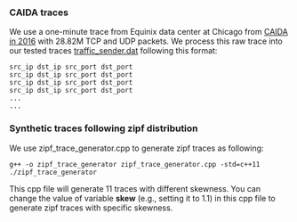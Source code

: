### CAIDA traces

We use a one-minute trace from Equinix data center at Chicago from [CAIDA in 2016](http://www.caida.org/data/passive/passive_2016_dataset.xml) with 28.82M TCP and UDP packets. 
We process this raw trace into our tested traces [traffic_sender.dat](https://www.dropbox.com/s/8mrouyhgbn3y715/traffic_sender.dat?dl=0) following this format: 

```
src_ip dst_ip src_port dst_port
src_ip dst_ip src_port dst_port
src_ip dst_ip src_port dst_port
src_ip dst_ip src_port dst_port
...
...
``` 

### Synthetic traces following zipf distribution

We use zipf\_trace\_generator.cpp to generate zipf traces as following:

```
g++ -o zipf_trace_generator zipf_trace_generator.cpp -std=c++11
./zipf_trace_generator

```
This cpp file will generate 11 traces with different skewness. 
You can change the value of variable **skew** (e.g., setting it to 1.1) in this cpp file to generate zipf traces with specific skewness. 